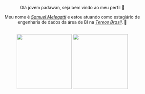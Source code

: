 

<div>
  <p align="center">Olá jovem padawan, seja bem vindo ao meu perfil 🖖</p>
  <p align="center">Meu nome é <a href="https://www.linkedin.com/in/samuel-melegatti-scavassa-272006210/"><i>Samuel Melegatti</i></a> e estou atuando como estagiário de engenharia de dados da área de BI na <a href="https://br.tereos.com/pt-pt/"><i>Tereos Brasil</i></a>. 🌿</p>
  
</div>

<br>

<div align="center">
  <img height="180em" src="https://github-readme-stats.vercel.app/api/?username=samuelscavassatereos&count_private=true&include_all_commits=true&show_icons=true&theme=chartreuse-dark&hide_border=false&show_owner=true"/>
  <img height="180em" src="https://github-readme-stats.vercel.app/api/top-langs/?username=samuelscavassatereos&theme=chartreuse-dark&hide_border=false&&layout=compact"/><br>
</div>


<br>
 



